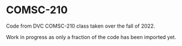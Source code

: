 # COMSC-210
Code from DVC COMSC-210 class taken over the fall of 2022.

Work in progress as only a fraction of the code has been imported yet.
